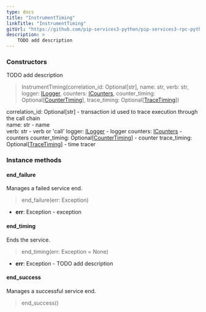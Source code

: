 ```yaml
---
type: docs
title: "InstrumentTiming"
linkTitle: "InstrumentTiming"
gitUrl: "https://github.com/pip-services3-python/pip-services3-rpc-python"
description: >
    TODO add description
---
```


### Constructors
TODO add description

> InstrumentTiming(correlation_id: Optional[str], name: str, verb: str, logger: [ILogger](../../../components/log/ilogger), counters: [ICounters](../../../components/count/icounters),
counter_timing: Optional[[CounterTiming](../../../components/count/counter_timing)], trace_timing: Optional[[TraceTiming](../../../components/trace/trace_timing)])

correlation_id: Optional[str] -  transaction id used to trace execution through the call chain    
name: str - name    
verb: str - verb or 'call'
logger: [ILogger](../../../components/log/ilogger) - logger
counters: [ICounters](../../../components/count/icounters) - counters
counter_timing: Optional[[CounterTiming](../../../components/count/counter_timing)] - counter
trace_timing: Optional[[TraceTiming](../../../components/trace/trace_timing)] - time tracer


### Instance methods

#### end_failure
Manages a failed service end.

> end_failure(err: Exception)

- **err**: Exception - exception


#### end_timing
Ends the service.

> end_timing(err: Exception = None)

- **err**: Exception - TODO add description


#### end_success
Manages a successful service end.

> end_success()




